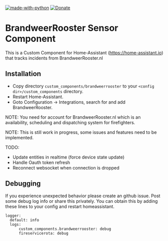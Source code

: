 [![made-with-python](https://img.shields.io/badge/Made%20with-Python-1f425f.svg)](https://www.python.org/) [![Donate](https://img.shields.io/badge/Donate-PayPal-green.svg)](https://www.paypal.me/cyberjunkynl/)

# BrandweerRooster Sensor Component
This is a Custom Component for Home-Assistant (https://home-assistant.io) that tracks incidents from BrandweerRooster.nl

## Installation

- Copy directory `custom_components/brandweerrooster` to your `<config dir>/custom_components` directory.
- Restart Home-Assistant.
- Goto Configuration -> Integrations, search for and add BrandweerRooster.

NOTE: You need for account for BrandweerRooster.nl which is an availability, scheduling and dispatching system for firefighters.

NOTE: This is still work in progress, some issues and features need to be implemented.

TODO:
- Update entities in realtime (force device state update)
- Handle Oauth token refresh
- Reconnect websocket when connection is dropped


## Debugging
If you experience unexpected behavior please create an github issue.
Post some debug log info or share this privately.
You can obtain this by adding these lines to your config and restart homeassistant.


```
logger:
  default: info
  logs:
      custom_components.brandweerrooster: debug
      fireservicerota: debug
```
